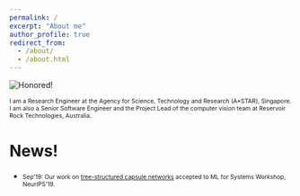```yaml
---
permalink: /
excerpt: "About me"
author_profile: true
redirect_from: 
  - /about/
  - /about.html
---
```


![Honored!](vinojjayasundara.github.io/images/cover.jpg)

<span style="text-align: right; font-size:0.75em;"> I am a Research Engineer at the Agency for Science, Technology and Research (A*STAR), Singapore. I am also a Senior Software Engineer and the Project Lead of the computer vision team at Reservoir Rock Technologies, Australia. </span>

# News!

* <span style="text-align: right; font-size:0.75em;"> Sep'19: Our work on [tree-structured capsule networks](https://arxiv.org/pdf/1910.12306.pdf) accepted to ML for Systems Workshop, NeurIPS'19.</span>
